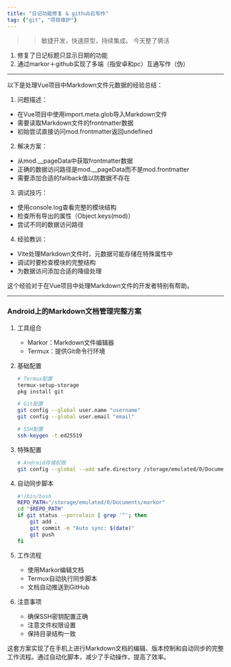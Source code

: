 ```yaml
---
title: "日记功能修复 & github云写作"
tag: {"git", "项目维护"}
---
```

>>敏捷开发，快速原型，持续集成。
今天整了俩活
1. 修复了日记标题只显示日期的功能
2. 通过markor＋github实现了多端（指安卓和pc）互通写作（伪）

---
以下是处理Vue项目中Markdown文件元数据的经验总结：

1. 问题描述：
- 在Vue项目中使用import.meta.glob导入Markdown文件
- 需要读取Markdown文件的frontmatter数据
- 初始尝试直接访问mod.frontmatter返回undefined

2. 解决方案：
- 从mod.__pageData中获取frontmatter数据
- 正确的数据访问路径是mod.__pageData而不是mod.frontmatter
- 需要添加合适的fallback值以防数据不存在

3. 调试技巧：
- 使用console.log查看完整的模块结构
- 检查所有导出的属性（Object.keys(mod)）
- 尝试不同的数据访问路径

4. 经验教训：
- Vite处理Markdown文件时，元数据可能存储在特殊属性中
- 调试时要检查模块的完整结构
- 为数据访问添加合适的降级处理

这个经验对于在Vue项目中处理Markdown文件的开发者特别有帮助。

---
### Android上的Markdown文档管理完整方案

1. 工具组合
   - Markor：Markdown文件编辑器
   - Termux：提供Git命令行环境

2. 基础配置
   ```bash
   # Termux配置
   termux-setup-storage
   pkg install git

   # Git配置
   git config --global user.name "username"
   git config --global user.email "email"
   
   # SSH配置
   ssh-keygen -t ed25519
   ```

3. 特殊配置
   ```bash
   # Android存储权限
   git config --global --add safe.directory /storage/emulated/0/Documents/markor
   ```

4. 自动同步脚本
   ```bash
   #!/bin/bash
   REPO_PATH="/storage/emulated/0/Documents/markor"
   cd "$REPO_PATH"
   if git status --porcelain | grep '^'; then
       git add .
       git commit -m "Auto sync: $(date)"
       git push
   fi
   ```

5. 工作流程
   - 使用Markor编辑文档
   - Termux自动执行同步脚本
   - 文档自动推送到GitHub

6. 注意事项
   - 确保SSH密钥配置正确
   - 注意文件权限设置
   - 保持目录结构一致

这套方案实现了在手机上进行Markdown文档的编辑、版本控制和自动同步的完整工作流程。通过自动化脚本，减少了手动操作，提高了效率。